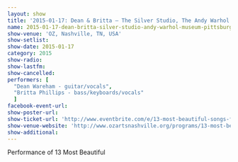 ```yaml
---
layout: show
title: '2015-01-17: Dean & Britta – The Silver Studio, The Andy Warhol Museum, Pittsburgh, PA, USA'
name: 2015-01-17-dean-britta-silver-studio-andy-warhol-museum-pittsburgh-pa-usa
show-venue: 'OZ, Nashville, TN, USA'
show-setlist: 
show-date: 2015-01-17
category: 2015
show-radio: 
show-lastfm: 
show-cancelled: 
performers: [
  "Dean Wareham - guitar/vocals",
  "Britta Phillips - bass/keyboards/vocals"
  ]
facebook-event-url: 
show-poster-url: 
show-ticket-url: 'http://www.eventbrite.com/e/13-most-beautiful-songs-for-andy-warhols-screen-tests-tickets-12050698965'
show-venue-website: 'http://www.ozartsnashville.org/programs/13-most-beautiful/'
show-additional: 
---
```

Performance of 13 Most Beautiful 